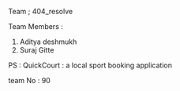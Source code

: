 Team ; 404_resolve

Team Members :

1. Aditya deshmukh
2. Suraj Gitte

PS : QuickCourt : a local sport booking application

team No : 90
